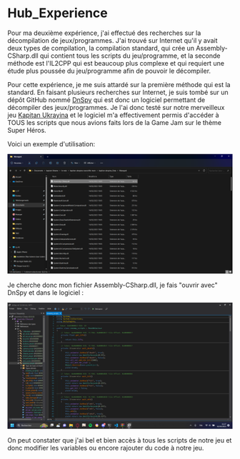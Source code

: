 # Hub_Experience

Pour ma deuxième expérience, j'ai effectué des recherches sur la décompilation de jeux/programmes. J'ai trouvé sur Internet qu'il y avait deux types de compilation, la compilation standard, qui crée un Assembly-CSharp.dll qui contient tous les scripts du jeu/programme, et la seconde méthode est l'IL2CPP qui est beaucoup plus complexe et qui requiert une étude plus poussée du jeu/programme afin de pouvoir le décompiler.

Pour cette expérience, je me suis attardé sur la première méthode qui est la standard. En faisant plusieurs recherches sur Internet, je suis tombé sur un dépôt GitHub nommé [DnSpy](https://github.com/dnSpy/dnSpy) qui est donc un logiciel permettant de décompiler des jeux/programmes. Je l'ai donc testé sur notre merveilleux jeu [Kapitan Ukrayina](https://github.com/Mth3430/kapitan-ukrayina-build) et le logiciel m'a effectivement permis d'accéder à TOUS les scripts que nous avions faits lors de la Game Jam sur le thème Super Héros.

Voici un exemple d'utilisation:

![Alt text](image2.png)

Je cherche donc mon fichier Assembly-CSharp.dll, je fais "ouvrir avec" DnSpy et dans le logiciel :

![Alt text](image1.png)

On peut constater que j'ai bel et bien accès à tous les scripts de notre jeu et donc modifier les variables ou encore rajouter du code à notre jeu.

